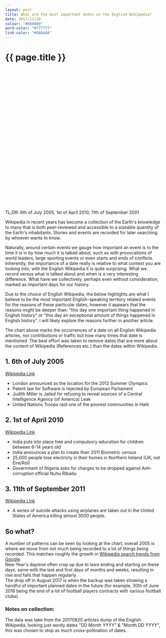 ```yaml
---
layout: post
title: What are the most important dates on the English Wikipedia?
date: 2017/11/20
colour: "#080808"
word-color: "#777777"
link-color: "#AAAAAA"
---
```

# {{ page.title }} 

<iframe width="1px" min-width="100%" width="100%"  height="440px" frameborder="0" scrolling="no" src="{{ basename.url }}/other/Wikipedia-Date-Frequency.html"></iframe>
 
TL;DR: 6th of July 2005, 1st of April 2010, 11th of September 2001

Wikipedia in recent years has become a collection of the Earth's knowledge to many that is both peer-reviewed and accessible to a sizeable quantity of the Earth's inhabitants. Stories and events are recorded for later searching by whoever wants to know.

Naturally, around certain events we gauge how important an event is to the time it is in by how much it is talked about, such as with provocations of world leaders, large sporting events or even starts and ends of conflicts. Inherently, the importance of a date really is relative to what context you are looking into; with the English Wikipedia it is quite surprising. What we record versus what is talked about and when is a very interesting difference. What have we collectively, perhaps even without consideration, marked as important days for our history.

Due to the choice of English Wikipedia, the below highlights are what I believe to be the most important English-speaking territory related events for the reasons of these particular dates, however it appears that the reasons might be deeper than: "this day one important thing happened in English history" or "this day an exceptional amount of things happened in English history". I will likely explore the reasons further in another article.   

The chart above marks the occurrences of a date on all English Wikipedia articles, not contributions or traffic but how many times that date is mentioned. The best effort was taken to remove dates that are more about the content of Wikipedia (References etc.) than the dates within Wikipedia. 


## 1. 6th of July 2005
[Wikipedia Link](https://en.wikipedia.org/wiki/Portal:Current_events/2005_July_6)

+ London announced as the location for the 2012 Summer Olympics 
+ Patent law for Software is rejected by European Parliament
+ Judith Miller is Jailed for refusing to reveal sources of a Central Intelligence Agency (of America) Leak 
+ United Nations Troops raid one of the poorest communities in Haiti

## 2. 1st of April 2010
[Wikipedia Link](https://en.wikipedia.org/wiki/Portal:Current_events/2010_April_1)

+ India puts into place free and compulsory education for children between 6-14 years old 
+ India announces a plan to create their 2011 Biometric census
+ 25,000 people lose electricty in their homes in Northern Ireland (UK, not Éire/RoI)
+ Government of Nigeria asks for charges to be dropped against Anti-corruption official Nuhu Ribadu

## 3. 11th of September 2011
[Wikipedia Link](https://en.wikipedia.org/wiki/Portal:Current_events/2001_September_11)

+ A series of suicide attacks using airplanes are taken out in the United States of America killing almost 3000 people. 

## So what?

A number of patterns can be seen by looking at the chart, overall 2005 is where we move from not much being recorded to a lot of things being recorded. This matches roughly the growth in [Wikipedia search trends from Google](https://trends.google.com/trends/explore?date=all&q=wikipedia).  
New Year's day/eve often crop up due to laws ending and starting on these days, same with the last and first days of months and weeks, resulting in rise and falls that happen regularly.  
The drop off in August 2017 is when the backup was taken showing a handful of important planned dates in the future (for example, 30th of June 2018 being the end of a lot of football players contracts with various football clubs).  

### Notes on collection:

The data was take from the 20170820 articles dump of the English Wikipedia, looking just wordy dates "DD Month YYYY" & "Month DD YYYY", this was chosen to stop as much cross-pollination of dates.

